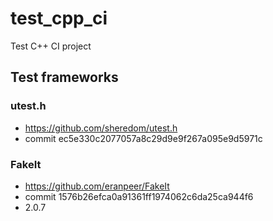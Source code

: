 # test_cpp_ci
Test C++ CI project

## Test frameworks

### utest.h
* https://github.com/sheredom/utest.h
* commit ec5e330c2077057a8c29d9e9f267a095e9d5971c

### FakeIt
* https://github.com/eranpeer/FakeIt
* commit 1576b26efca0a91361ff1974062c6da25ca944f6
* 2.0.7
